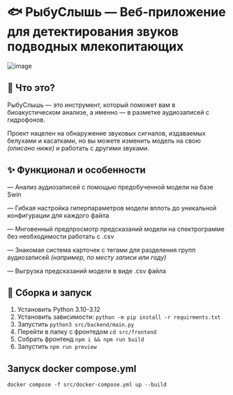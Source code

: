 # 🐟 РыбуСлышь — Веб-приложение для детектирования звуков подводных млекопитающих

![image](https://github.com/user-attachments/assets/b5ba4a3b-6460-4346-9340-9c68f55451bc)


## 📝 Что это?

РыбуСлышь — это инструмент, который поможет вам в биоакустическом анализе, а именно — в разметке аудиозаписей с гидрофонов.

Проект нацелен на обнаружение звуковых сигналов, издаваемых белухами и касатками, но вы можете изменить модель на свою _(описано ниже)_ и работать с другими звуками.

## ✨ Функционал и особенности
— Анализ аудиозаписей с помощью предобученной модели на базе Swin

— Гибкая настройка гиперпараметров модели вплоть до уникальной конфигурации для каждого файла

— Мнговенный предпросмотр предсказаний модели на спектрограмме без необходимости работать с .csv

— Знакомая система карточек с тегами для разделения групп аудиозаписей _(например, по месту записи или году)_

— Выгрузка предсказаний модели в виде .csv файла

## 🔨 Сборка и запуск

1. Установить Python 3.10-3.12
2. Установить зависимости: `python -m pip install -r requirments.txt`
3. Запустить `python3 src/backend/main.py`
4. Перейти в папку с фронтедом `cd src/frontend`
5. Собрать фронтенд `npm i && npm run build`
6. Запустить `npm run preview`

## Запуск docker compose.yml

```
docker compose -f src/docker-compose.yml up --build
```
